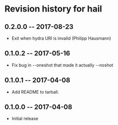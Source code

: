 # Revision history for hail

## 0.2.0.0  -- 2017-08-23

* Exit when hydra URI is invalid (Philipp Hausmann)

## 0.1.0.2  -- 2017-05-16

* Fix bug in --oneshot that made it actually --noshot

## 0.1.0.1  -- 2017-04-08

* Add README to tarball.

## 0.1.0.0  -- 2017-04-08

* Initial release
